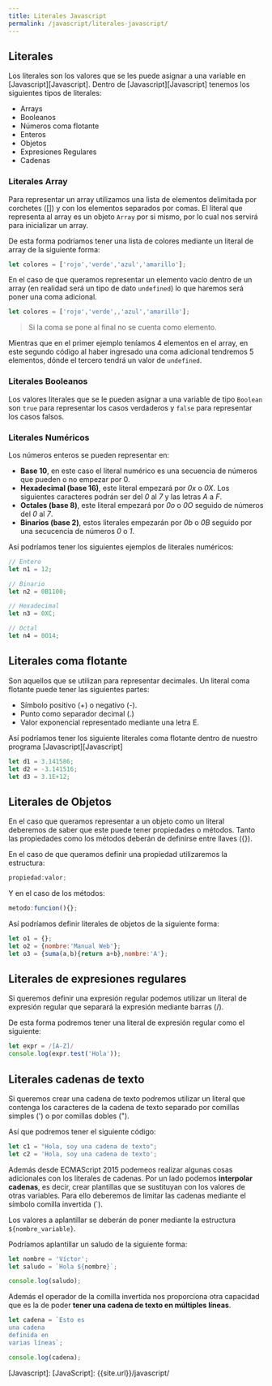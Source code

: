 ```yaml
---
title: Literales Javascript
permalink: /javascript/literales-javascript/
---
```


## Literales
Los literales son los valores que se les puede asignar a una variable en [Javascript][Javascript]. Dentro de [Javascript][Javascript] tenemos los siguientes tipos de literales:

* Arrays
* Booleanos
* Números coma flotante
* Enteros
* Objetos
* Expresiones Regulares
* Cadenas

### Literales Array
Para representar un array utilizamos una lista de elementos delimitada por corchetes ([]) y con los elementos separados por comas. El literal que representa al array es un objeto `Array` por si mismo, por lo cual nos servirá para inicializar un array.

De esta forma podríamos tener una lista de colores mediante un literal de array de la siguiente forma:

~~~javascript
let colores = ['rojo','verde','azul','amarillo'];
~~~

En el caso de que queramos representar un elemento vacío dentro de un array (en realidad será un tipo de dato `undefined`) lo que haremos será poner una coma adicional.

~~~javascript
let colores = ['rojo','verde',,'azul','amarillo'];
~~~

> Si la coma se pone al final no se cuenta como elemento.

Mientras que en el primer ejemplo teníamos 4 elementos en el array, en este segundo código al haber ingresado una coma adicional tendremos 5 elementos, dónde el tercero tendrá un valor de `undefined`.

### Literales Booleanos
Los valores literales que se le pueden asignar a una variable de tipo `Boolean` son `true` para representar los casos verdaderos y `false` para representar los casos falsos.

### Literales Numéricos
Los números enteros se pueden representar en:

* **Base 10**, en este caso el literal numérico es una secuencia de números que pueden o no empezar por 0.
* **Hexadecimal (base 16)**, este literal empezará por *0x* o *0X*. Los siguientes caracteres podrán ser del *0* al *7* y las letras *A* a *F*.
* **Octales (base 8)**, este literal empezará por *0o* o *0O* seguido de números del *0* al *7*.
* **Binarios (base 2)**, estos literales empezarán por *0b* o *0B* seguido por una secucencia de números *0* o *1*.

Así podríamos tener los siguientes ejemplos de literales numéricos:

~~~javascript
// Entero
let n1 = 12;

// Binario
let n2 = 0B1100;

// Hexadecimal
let n3 = 0XC;

// Octal
let n4 = 0O14;
~~~

## Literales coma flotante
Son aquellos que se utilizan para representar decimales. Un literal coma flotante puede tener las siguientes partes:

* Símbolo positivo (+) o negativo (-).
* Punto como separador decimal (.)
* Valor exponencial representado mediante una letra E.

Así podríamos tener los siguiente literales coma flotante dentro de nuestro programa [Javascript][Javascript]

~~~javascript
let d1 = 3.141586;
let d2 = -3.141516;
let d3 = 3.1E+12;
~~~

## Literales de Objetos
En el caso que queramos representar a un objeto como un literal deberemos de saber que este puede tener propiedades o métodos. Tanto las propiedades como los métodos deberán de definirse entre llaves ({}).

En el caso de que queramos definir una propiedad utilizaremos la estructura:

~~~javascript
propiedad:valor;
~~~

Y en el caso de los métodos:

~~~javascript
metodo:funcion(){};
~~~

Así podríamos definir literales de objetos de la siguiente forma:

~~~javascript
let o1 = {};
let o2 = {nombre:'Manual Web'};
let o3 = {suma(a,b){return a+b},nombre:'A'};
~~~

## Literales de expresiones regulares
Si queremos definir una expresión regular podemos utilizar un literal de expresión regular que separará la expresión mediante barras (/).

De esta forma podremos tener una literal de expresión regular como el siguiente:

~~~javascript
let expr = /[A-Z]/
console.log(expr.test('Hola'));
~~~

## Literales cadenas de texto
Si queremos crear una cadena de texto podremos utilizar un literal que contenga los caracteres de la cadena de texto separado por comillas simples (') o por comillas dobles (").

Así que podremos tener el siguiente código:

~~~javaScript
let c1 = "Hola, soy una cadena de texto";
let c2 = 'Hola, soy una cadena de texto';
~~~

Además desde ECMAScript 2015 podemeos realizar algunas cosas adicionales con los literales de cadenas. Por un lado podemos **interpolar cadenas**, es decir, crear plantillas que se sustituyan con los valores de otras variables. Para ello deberemos de limitar las cadenas mediante el símbolo comilla invertida (\`).

Los valores a aplantillar se deberán de poner mediante la estructura `${nombre_variable}`.

Podríamos aplantillar un saludo de la siguiente forma:

~~~javascript
let nombre = 'Víctor';
let saludo = `Hola ${nombre}`;

console.log(saludo);
~~~

Además el operador de la comilla invertida nos proporciona otra capacidad que es la de poder **tener una cadena de texto en múltiples líneas**.

~~~javascript
let cadena = `Esto es
una cadena
definida en
varias líneas`;

console.log(cadena);
~~~


[Javascript]: [JavaScript]: {{site.url}}/javascript/
